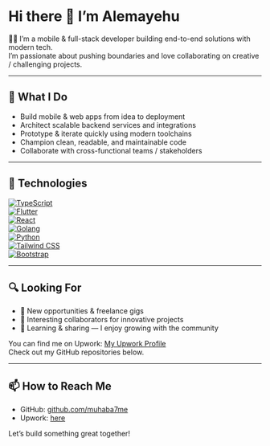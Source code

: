 # Hi there 👋 I’m Alemayehu 

👨‍💻 I’m a mobile & full-stack developer building end-to-end solutions with modern tech.  
I’m passionate about pushing boundaries and love collaborating on creative / challenging projects.

---

## 🔧 What I Do

- Build mobile & web apps from idea to deployment  
- Architect scalable backend services and integrations  
- Prototype & iterate quickly using modern toolchains  
- Champion clean, readable, and maintainable code  
- Collaborate with cross-functional teams / stakeholders  

---

## 🚀 Technologies

[![TypeScript](https://img.shields.io/badge/-TypeScript-3178C6?logo=typescript&logoColor=white)](https://www.typescriptlang.org/)  
[![Flutter](https://img.shields.io/badge/-Flutter-02569B?logo=flutter&logoColor=white)](https://flutter.dev/)  
[![React](https://img.shields.io/badge/-React-61DAFB?logo=react&logoColor=black)](https://reactjs.org/)  
[![Golang](https://img.shields.io/badge/-Golang-00ADD8?logo=go&logoColor=white)](https://golang.org/)  
[![Python](https://img.shields.io/badge/-Python-3776AB?logo=python&logoColor=white)](https://python.org/)  
[![Tailwind CSS](https://img.shields.io/badge/-Tailwind_CSS-38B2AC?logo=tailwind-css&logoColor=white)](https://tailwindcss.com/)  
[![Bootstrap](https://img.shields.io/badge/-Bootstrap-7952B3?logo=bootstrap&logoColor=white)](https://getbootstrap.com/)

---

## 🔍 Looking For

- 💼 New opportunities & freelance gigs  
- 🤝 Interesting collaborators for innovative projects  
- 🌱 Learning & sharing — I enjoy growing with the community  

You can find me on Upwork: [My Upwork Profile](https://www.upwork.com/freelancers/~01d3cbac365ffc2240?mp_source=share)  
Check out my GitHub repositories below.  

---

## 📫 How to Reach Me

- GitHub: [github.com/muhaba7me](https://github.com/muhaba7me)  
- Upwork: [here](https://www.upwork.com/freelancers/~01d3cbac365ffc2240?mp_source=share)  



 Let’s build something great together!
